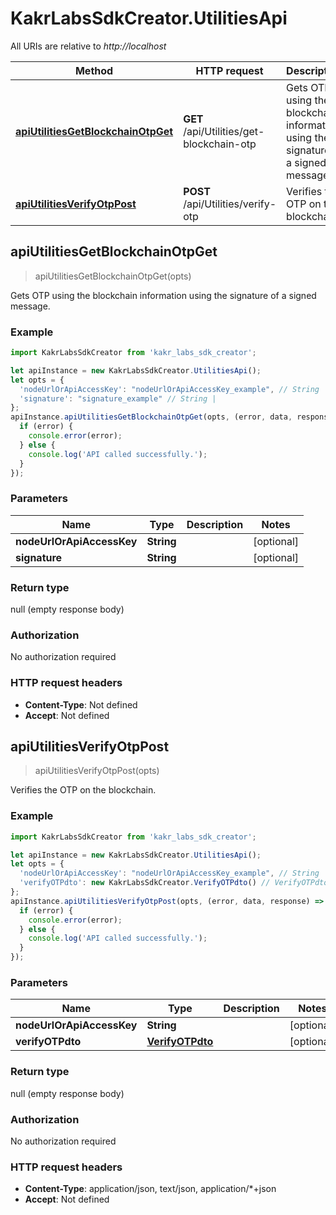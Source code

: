 # KakrLabsSdkCreator.UtilitiesApi

All URIs are relative to *http://localhost*

Method | HTTP request | Description
------------- | ------------- | -------------
[**apiUtilitiesGetBlockchainOtpGet**](UtilitiesApi.md#apiUtilitiesGetBlockchainOtpGet) | **GET** /api/Utilities/get-blockchain-otp | Gets OTP using the blockchain information using the signature of a signed message.
[**apiUtilitiesVerifyOtpPost**](UtilitiesApi.md#apiUtilitiesVerifyOtpPost) | **POST** /api/Utilities/verify-otp | Verifies the OTP on the blockchain.



## apiUtilitiesGetBlockchainOtpGet

> apiUtilitiesGetBlockchainOtpGet(opts)

Gets OTP using the blockchain information using the signature of a signed message.

### Example

```javascript
import KakrLabsSdkCreator from 'kakr_labs_sdk_creator';

let apiInstance = new KakrLabsSdkCreator.UtilitiesApi();
let opts = {
  'nodeUrlOrApiAccessKey': "nodeUrlOrApiAccessKey_example", // String | 
  'signature': "signature_example" // String | 
};
apiInstance.apiUtilitiesGetBlockchainOtpGet(opts, (error, data, response) => {
  if (error) {
    console.error(error);
  } else {
    console.log('API called successfully.');
  }
});
```

### Parameters


Name | Type | Description  | Notes
------------- | ------------- | ------------- | -------------
 **nodeUrlOrApiAccessKey** | **String**|  | [optional] 
 **signature** | **String**|  | [optional] 

### Return type

null (empty response body)

### Authorization

No authorization required

### HTTP request headers

- **Content-Type**: Not defined
- **Accept**: Not defined


## apiUtilitiesVerifyOtpPost

> apiUtilitiesVerifyOtpPost(opts)

Verifies the OTP on the blockchain.

### Example

```javascript
import KakrLabsSdkCreator from 'kakr_labs_sdk_creator';

let apiInstance = new KakrLabsSdkCreator.UtilitiesApi();
let opts = {
  'nodeUrlOrApiAccessKey': "nodeUrlOrApiAccessKey_example", // String | 
  'verifyOTPdto': new KakrLabsSdkCreator.VerifyOTPdto() // VerifyOTPdto | 
};
apiInstance.apiUtilitiesVerifyOtpPost(opts, (error, data, response) => {
  if (error) {
    console.error(error);
  } else {
    console.log('API called successfully.');
  }
});
```

### Parameters


Name | Type | Description  | Notes
------------- | ------------- | ------------- | -------------
 **nodeUrlOrApiAccessKey** | **String**|  | [optional] 
 **verifyOTPdto** | [**VerifyOTPdto**](VerifyOTPdto.md)|  | [optional] 

### Return type

null (empty response body)

### Authorization

No authorization required

### HTTP request headers

- **Content-Type**: application/json, text/json, application/*+json
- **Accept**: Not defined

